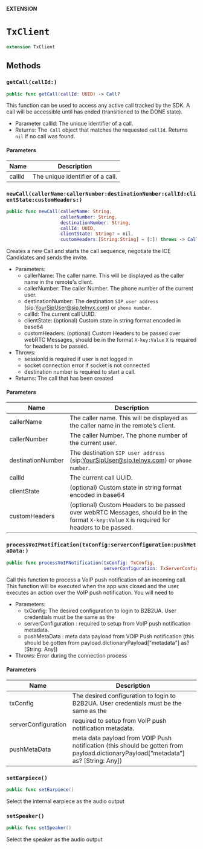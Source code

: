 **EXTENSION**

# `TxClient`
```swift
extension TxClient
```

## Methods
### `getCall(callId:)`

```swift
public func getCall(callId: UUID) -> Call?
```

This function can be used to access any active call tracked by the SDK.
 A call will be accessible until has ended (transitioned to the DONE state).
- Parameter callId: The unique identifier of a call.
- Returns: The` Call` object that matches the  requested `callId`. Returns `nil` if no call was found.

#### Parameters

| Name | Description |
| ---- | ----------- |
| callId | The unique identifier of a call. |

### `newCall(callerName:callerNumber:destinationNumber:callId:clientState:customHeaders:)`

```swift
public func newCall(callerName: String,
                    callerNumber: String,
                    destinationNumber: String,
                    callId: UUID,
                    clientState: String? = nil,
                    customHeaders:[String:String] = [:]) throws -> Call
```

Creates a new Call and starts the call sequence, negotiate the ICE Candidates and sends the invite.
- Parameters:
  - callerName: The caller name. This will be displayed as the caller name in the remote's client.
  - callerNumber: The caller Number. The phone number of the current user.
  - destinationNumber: The destination `SIP user address` (sip:YourSipUser@sip.telnyx.com) or `phone number`.
  - callId: The current call UUID.
  - clientState: (optional) Custom state in string format encoded in base64
  - customHeaders: (optional) Custom Headers to be passed over webRTC Messages, should be in the
    format `X-key:Value` `X` is required for headers to be passed.
- Throws:
  - sessionId is required if user is not logged in
  - socket connection error if socket is not connected
  - destination number is required to start a call.
- Returns: The call that has been created

#### Parameters

| Name | Description |
| ---- | ----------- |
| callerName | The caller name. This will be displayed as the caller name in the remote’s client. |
| callerNumber | The caller Number. The phone number of the current user. |
| destinationNumber | The destination `SIP user address` (sip:YourSipUser@sip.telnyx.com) or `phone number`. |
| callId | The current call UUID. |
| clientState | (optional) Custom state in string format encoded in base64 |
| customHeaders | (optional) Custom Headers to be passed over webRTC Messages, should be in the format `X-key:Value` `X` is required for headers to be passed. |

### `processVoIPNotification(txConfig:serverConfiguration:pushMetaData:)`

```swift
public func processVoIPNotification(txConfig: TxConfig,
                                    serverConfiguration: TxServerConfiguration,pushMetaData:[String: Any]) throws
```

Call this function to process a VoIP push notification of an incoming call.
This function will be executed when the app was closed and the user executes an action over the VoIP push notification.
 You will need to
- Parameters:
  - txConfig: The desired configuration to login to B2B2UA. User credentials must be the same as the
  - serverConfiguration : required to setup from  VoIP push notification metadata.
  - pushMetaData : meta data payload from VOIP Push notification
                   (this should be gotten from payload.dictionaryPayload["metadata"] as? [String: Any])
- Throws: Error during the connection process

#### Parameters

| Name | Description |
| ---- | ----------- |
| txConfig | The desired configuration to login to B2B2UA. User credentials must be the same as the |
| serverConfiguration | required to setup from  VoIP push notification metadata. |
| pushMetaData | meta data payload from VOIP Push notification (this should be gotten from payload.dictionaryPayload[“metadata”] as? [String: Any]) |

### `setEarpiece()`

```swift
public func setEarpiece()
```

Select the internal earpiece as the audio output

### `setSpeaker()`

```swift
public func setSpeaker()
```

Select the speaker as the audio output
